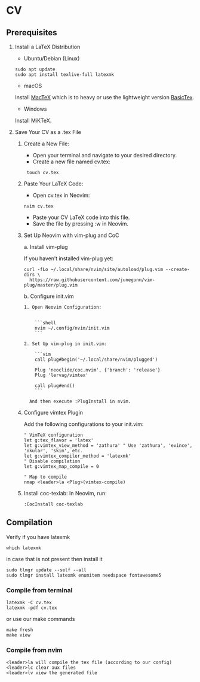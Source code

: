 # CV

## Prerequisites

1.  Install a LaTeX Distribution

    - Ubuntu/Debian (Linux)

    ```shell
    sudo apt update
    sudo apt install texlive-full latexmk
    ```

    - macOS

    Install [MacTeX](https://tug.org/mactex/) which is to heavy or use the lightweight
    version [BasicTex](https://tug.org/mactex/morepackages.html).

    - Windows

    Install MiKTeX.

2.  Save Your CV as a .tex File

    1.  Create a New File:

        - Open your terminal and navigate to your desired directory.
        - Create a new file named cv.tex:

        ```shell
         touch cv.tex
        ```

    2.  Paste Your LaTeX Code:

        - Open cv.tex in Neovim:

        ```shell
        nvim cv.tex
        ```

        - Paste your CV LaTeX code into this file.
        - Save the file by pressing :w in Neovim.

    3.  Set Up Neovim with vim-plug and CoC

        a. Install vim-plug

        If you haven’t installed vim-plug yet:

        ```shell
        curl -fLo ~/.local/share/nvim/site/autoload/plug.vim --create-dirs \
          https://raw.githubusercontent.com/junegunn/vim-plug/master/plug.vim
        ```

        b. Configure init.vim

            1. Open Neovim Configuration:


                ```shell
                nvim ~/.config/nvim/init.vim
                ```

            2. Set Up vim-plug in init.vim:

                ```vim
                call plug#begin('~/.local/share/nvim/plugged')

                Plug 'neoclide/coc.nvim', {'branch': 'release'}
                Plug 'lervag/vimtex'

                call plug#end()
                ```

              And then execute :PlugInstall in nvim.

    4.  Configure vimtex Plugin

        Add the following configurations to your init.vim:

        ```vim
        " VimTeX configuration
        let g:tex_flavor = 'latex'
        let g:vimtex_view_method = 'zathura' " Use 'zathura', 'evince', 'okular', 'skim', etc.
        let g:vimtex_compiler_method = 'latexmk'
        " Disable compilation
        let g:vimtex_map_compile = 0

        " Map to compile
        nmap <leader>la <Plug>(vimtex-compile)
        ```

    5.  Install coc-texlab:
        In Neovim, run:

        ```vim
        :CocInstall coc-texlab
        ```

## Compilation

Verify if you have latexmk

```shell
which latexmk
```

in case that is not present then install it

```shell
sudo tlmgr update --self --all
sudo tlmgr install latexmk enumitem needspace fontawesome5
```

### Compile from terminal

```shell
latexmk -C cv.tex
latexmk -pdf cv.tex
```

or use our make commands

```shell
make fresh
make view
```

### Compile from nvim

```text
<leader>la will compile the tex file (according to our config)
<leader>lc clear aux files
<leader>lv view the generated file
```
